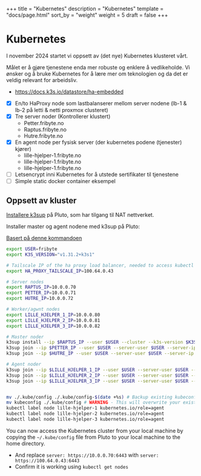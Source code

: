 +++
title = "Kubernetes"
description = "Kubernetes"
template = "docs/page.html"
sort_by = "weight"
weight = 5
draft = false
+++

# Kubernetes

I november 2024 startet vi oppsett av (det nye) Kubernetes klusteret vårt.

Målet er å gjøre tjenestene enda mer robuste og enklere å vedlikeholde. Vi
ønsker og å bruke Kubernetes for å lære mer om teknologien og da det er veldig
relevant for arbeidsliv.

- https://docs.k3s.io/datastore/ha-embedded
- [x] En/to HaProxy node som lastbalanserer mellom server nodene (lb-1 & lb-2 på
      letti & netti proxmox clusteret)
- [x] Tre server noder (Kontrollerer klustert)
  - Petter.fribyte.no
  - Raptus.fribyte.no
  - Hutre.fribyte.no
- [x] En agent node per fysisk server (der kubernetes podene (tjenester) kjører)
  - lille-hjelper-1.fribyte.no
  - lille-hjelper-1.fribyte.no
  - lille-hjelper-1.fribyte.no
- [ ] Letsencrypt inni Kubernetes for å utstede sertifikater til tjenestene
- [ ] Simple static docker container eksempel

## Oppsett av kluster

[Installere k3sup](https://github.com/alexellis/k3sup?tab=readme-ov-file#download-k3sup-tldr)
på Pluto, som har tilgang til NAT nettverket.

Installer master og agent nodene med k3sup på Pluto:

[Basert på denne kommandoen](https://github.com/alexellis/k3sup?tab=readme-ov-file#create-a-multi-master-ha-setup-with-embedded-etcd)

```bash
export USER=fribyte
export K3S_VERSION="v1.31.2+k3s1"

# Tailscale IP of the ha proxy load balancer, needed to access kubectl over tailscale
export HA_PROXY_TAILSCALE_IP=100.64.0.43

# Server nodes
export RAPTUS_IP=10.0.0.70
export PETTER_IP=10.0.0.71
export HUTRE_IP=10.0.0.72

# Worker/agwnt nodes
export LILLE_HJELPER_1_IP=10.0.0.80
export LILLE_HJELPER_2_IP=10.0.0.81
export LILLE_HJELPER_3_IP=10.0.0.82

# Master noder
k3sup install --ip $RAPTUS_IP --user $USER --cluster --k3s-version $K3S_VERSION --k3s-extra-args "--tls-san $HA_PROXY_TAILSCALE_IP"
k3sup join --ip $PETTER_IP --user $USER --server-user $USER --server-ip $RAPTUS_IP --server --k3s-version $K3S_VERSION --k3s-extra-args "--tls-san $HA_PROXY_TAILSCALE_IP"
k3sup join --ip $HUTRE_IP --user $USER --server-user $USER --server-ip $RAPTUS_IP --server --k3s-version $K3S_VERSION --k3s-extra-args "--tls-san $HA_PROXY_TAILSCALE_IP"

# Agent noder
k3sup join --ip $LILLE_HJELPER_1_IP --user $USER --server-user $USER --server-ip $RAPTUS_IP  --k3s-version $K3S_VERSION
k3sup join --ip $LILLE_HJELPER_2_IP --user $USER --server-user $USER --server-ip $RAPTUS_IP --k3s-version $K3S_VERSION
k3sup join --ip $LILLE_HJELPER_3_IP --user $USER --server-user $USER --server-ip $RAPTUS_IP --k3s-version $K3S_VERSION


mv ./.kube/config ./.kube/config-$(date +%s) # Backup existing kubeconfig
mv kubeconfig ./.kube/config # WARNING - This will overwrite your existing kubeconfig
kubectl label node lille-hjelper-1 kubernetes.io/role=agent
kubectl label node lille-hjelper-2 kubernetes.io/role=agent
kubectl label node lille-hjelper-3 kubernetes.io/role=agent
```

You can now access the Kubernetes cluster from your local machine by copying the
`~/.kube/config` file from Pluto to your local machine to the home directory.

- And replace `server: https://10.0.0.70:6443` with
  `server: https://100.64.0.43:6443`
- Confirm it is working using `kubectl get nodes`
